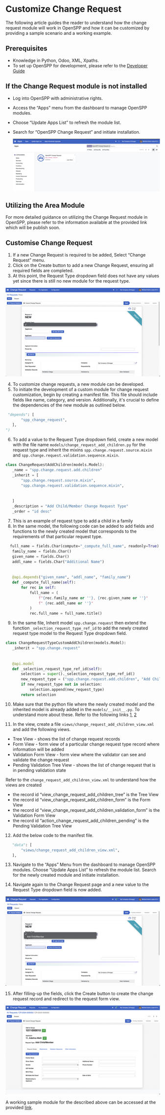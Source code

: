 # Customize Change Request

The following article guides the reader to understand how the change request module will work in OpenSPP and how it can be customized by providing a sample scenario and a working example.

## Prerequisites

- Knowledge in Python, Odoo, XML, Xpaths.
- To set up OpenSPP for development, please refer to the [Developer Guide](https://docs.openspp.org/howto/developer_guides/development_setup.html)

## If the Change Request module is not installed

- Log into OpenSPP with administrative rights.
- Access the “Apps” menu from the dashboard to manage OpenSPP modules.
- Choose “Update Apps List” to refresh the module list.
- Search for “OpenSPP Change Request” and initiate installation.

  ![](custom_cr/change_request_module_in_apps.png)

## Utilizing the Area Module

For more detailed guidance on utilizing the Change Request module in OpenSPP, please refer to the information available at the provided link which will be publish soon.

## Customise Change Request

1. If a new Change Request is required to be added, Select “Change Request” menu.
2. Click on the Create button to add a new Change Request, ensuring all required fields are completed.
3. At this point, the Request Type dropdown field does not have any values yet since there is still no new module for the request type.

![](custom_cr/blank_request_type.png)

4. To customize change requests, a new module can be developed.
5. To initiate the development of a custom module for change request customization, begin by creating a manifest file. This file should include fields like name, category, and version. Additionally, it's crucial to define the dependencies of the new module as outlined below.

```python
 "depends": [
       "spp_change_request",
   ],
")
```

6. To add a value to the Request Type dropdown field, create a new model with the file name `models/change_request_add_children.py` for the request type and inherit the mixins `spp.change.request.source.mixin` and `spp.change.request.validation.sequence.mixin`.

```python
class ChangeRequestAddChildren(models.Model):
   _name = "spp.change.request.add.children"
   _inherit = [
       "spp.change.request.source.mixin",
       "spp.change.request.validation.sequence.mixin",


   ]
   _description = "Add Child/Member Change Request Type"
   _order = "id desc"
```

7. This is an example of request type to add a child in a family
8. In the same model, the following code can be added to add fields and functions to the newly created model that corresponds to the requirements of that particular request type.

```python
  full_name = fields.Char(compute="_compute_full_name", readonly=True)
   family_name = fields.Char()
   given_name = fields.Char()
   addl_name = fields.Char("Additional Name")


   @api.depends("given_name", "addl_name", "family_name")
   def _compute_full_name(self):
       for rec in self:
           full_name = (
               f"{rec.family_name or ''}, {rec.given_name or ''}"
               f" {rec.addl_name or ''}"
           )
           rec.full_name = full_name.title()

```

9. In the same file, Inherit model `spp.change.request` then extend the function `_selection_request_type_ref_id` to add the newly created request type model to the Request Type dropdown field.

```python
class ChangeRequestTypeCustomAddChildren(models.Model):
   _inherit = "spp.change.request"


   @api.model
   def _selection_request_type_ref_id(self):
       selection = super()._selection_request_type_ref_id()
       new_request_type = ("spp.change.request.add.children", "Add Child/Member")
       if new_request_type not in selection:
           selection.append(new_request_type)
       return selection

```

10. Make sure that the python file where the newly created model and the inherited model is already added in the `models/__init__.py`. To understand more about these. Refer to the following links [1](https://www.odoo.com/documentation/15.0/developer/tutorials/getting_started/13_inheritance.html), [2](https://www.odoo.com/documentation/15.0/developer/tutorials/getting_started/04_basicmodel.html)

11. In the view, create a file `views/change_request_add_children_view.xml` and add the following views.

- Tree View - shows the list of change request records
- Form View - form view of a particular change request type record where information will be added
- Validation Form View - form view where the validator can see and validate the change request
- Pending Validation Tree View - shows the list of change request that is in pending validation state

Refer to the `change_request_add_children_view.xml` to understand how the views are created

- the record id “view_change_request_add_children_tree” is the Tree View
- the record id “view_change_request_add_children_form” is the Form View
- the record id “view_change_request_add_children_validation_form” is the Validation Form View
- the record id “action_change_request_add_children_pending” is the Pending Validation Tree View

12. Add the below code to the manifest file.

```python
   "data": [
       "views/change_request_add_children_view.xml",
   ],
```

13. Navigate to the “Apps” Menu from the dashboard to manage OpenSPP modules. Choose “Update Apps List” to refresh the module list. Search for the newly created module and initiate installation.

14. Navigate again to the Change Request page and a new value to the Request Type dropdown field is now added.

![](custom_cr/with_request_type.png)

15. After filling-up the fields, click the Create button to create the change request record and redirect to the request form view.

![](custom_cr/request_form_view.png)

A working sample module for the described above can be accessed at the provided [link](https://github.com/OpenSPP/documentation_code/tree/main/howto/developer_guides/customizations/spp_change_request_add_children).
